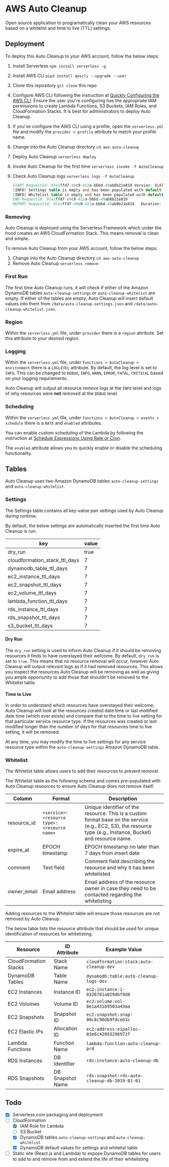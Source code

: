 # AWS Auto Cleanup

Open source application to programatically clean your AWS resources based on a whitelist and time to live (TTL) settings.

## Deployment

To deploy this Auto Cleanup to your AWS account, follow the below steps:

1. Install Serverless `npm install serverless -g`

2. Install AWS CLI `pip3 install awscli --upgrade --user`

3. Clone this repository `git clone` this repo

4. Configure AWS CLI following the instruction at [Quickly Configuring the AWS CLI](https://docs.aws.amazon.com/cli/latest/userguide/cli-chap-configure.html#cli-quick-configuration). Ensure the user you're configuring has the appropriate IAM permissions to create Lambda Functions, S3 Buckets, IAM Roles, and CloudFormation Stacks. It is best for administrators to deploy Auto Cleanup.

5. If you've configure the AWS CLI using a profile, open the `serverless.yml` file and modify the `provider > profile` attribute to match your profile name.

6. Change into the Auto Cleanup directory `cd aws-auto-cleanup`

7. Deploy Auto Cleanup `serverless deploy`

8. Invoke Auto Cleanup for the first time `serverless invoke -f AutoCleanup`

9. Check Auto Cleanup logs `serverless logs -f AutoCleanup`

   ```verilog
   START RequestId: 97e1ffd7-49c9-422a-bbbd-49ab8b21e819 Version: $LATEST
   [INFO] Settings table is empty and has been populated with default values. (handler.py, first_run(), line 94)
   [INFO] Whitelist table is empty and has been populated with default values. (handler.py, first_run(), line 105)
   END RequestId: 97e1ffd7-49c9-422a-bbbd-49ab8b21e819
   REPORT RequestId: 97e1ffd7-49c9-422a-bbbd-49ab8b21e819	Duration: 8155.61 ms	Billed Duration: 8200 ms Memory Size: 128 MB	Max Memory Used: 87 MB	
   ```

### Removing

Auto Cleanup is deployed using the Serverless Framework which under the hood creates an AWS CloudFormation Stack. This means removal is clean and simple.

To remove Auto Cleanup from your AWS account, follow the below steps:

1. Change into the Auto Cleanup directory `cd aws-auto-cleanup`
2. Remove Auto Cleanup `serverless remove`

### First Run

The first time Auto Cleanup runs, it will check if either of the Amazon DynamoDB tables `auto-cleanup-settings` or `auto-cleanup-whitelist` are empty. If either of the tables are empty, Auto Cleanup will insert default values into them from `/data/auto-cleanup-settings.json` and `/data/auto-cleanup-whitelist.json`.

### Region

Within the `serverless.yml` file, under `provider` there is a `region` attribute. Set this attribute to your desired region.


### Logging

Within the `serverless.yml` file, under `functions > AutoCleanup > environment` there is a `LOGLEVEL` attribute. By default, the log level is set to `INFO`. This can be changed to `DEBUG`, `INFO`, `WARN`, `ERROR`, `FATAL`, `CRITICAL` based on your logging requirements.

Auto Cleanup will output all resource remove logs at the `INFO` level and logs of why resources were **not** removed at the `DEBUG` level.

### Scheduling

Within the `serverless.yml` file, under `functions > AutoCleanup > events > schedule` there is a `RATE`  and `enabled` attributes.

You can enable custom scheduling of the Lambda by following the instruction at [Schedule Expressions Using Rate or Cron](https://docs.aws.amazon.com/lambda/latest/dg/tutorial-scheduled-events-schedule-expressions.html).

The `enabled` attribute allows you to quickly enable or disable the scheduling functionality.

## Tables

Auto Cleanup uses two Amazon DynamoDB tables `auto-cleanup-settings` and `auto-cleanup-whitelist`.

### Settings

The Settings table contains all key-value pair settings used by Auto Cleanup during runtime. 

By default, the below settings are automatically inserted the first time Auto Cleanup is run:

| key                           | value |
| ----------------------------- | ----- |
| dry_run                       | true  |
| cloudformation_stack_ttl_days | 7     |
| dynamodb_table_ttl_days       | 7     |
| ec2_instance_ttl_days         | 7     |
| ec2_snapshot_ttl_days         | 7     |
| ec2_volume_ttl_days           | 7     |
| lambda_function_ttl_days      | 7     |
| rds_instance_ttl_days         | 7     |
| rds_snapshot_ttl_days         | 7     |
| s3_bucket_ttl_days            | 7     |

#### Dry Run

The `dry_run` setting is used to inform Auto Cleanup if it should be removing resources it finds to have overstayed their welcome. By default, `dry_run` is set to `true`. This means that no resource removal will occur, however Auto Cleanup will output relevant logs as if it had removed resources. This allows you inspect the resources Auto Cleanup will be removing as well as giving you ample opportunity to add those that shouldn't be removed to the Whitelist table.

#### Time to Live

In order to understand which resources have overstayed their welcome, Auto Cleanup will look at the resources created date time or last modified date time (which ever exists) and compare that to the time to live setting for that particular service resource type. If the resources was created or last modified longer than the number of days for that resources time to live setting, it will be removed.

At any time, you may modify the time to live settings for any service resource type within the `auto-cleanup-settings` Amazon DynamoDB table.

### Whitelist

The Whitelist table allows users to add their resources to prevent removal.

The Whitelist table as the following schema and comes pre-populated with Auto Cleanup resources to ensure Auto Cleanup does not remove itself:

| Column      | Format                                      | Description                                                  |
| ----------- | ------------------------------------------- | ------------------------------------------------------------ |
| resource_id | `<service>:<resource type>:<resource name>` | Unique identifier of the resource. This is a custom format base on the service (e.g., EC2, S3), the resource type (e.g., Instance, Bucket) and resource name. |
| expire_at   | EPOCH timestamp                             | EPOCH timestamp no later than 7 days from insert date        |
| comment     | Text field                                  | Comment field describing the resource and why it has been whitelisted |
| owner_email | Email address                               | Email address of the resource owner in case they need to be contacted regarding the whitelisting |

Adding resources to the Whitelist table will ensure those resources are not removed by Auto Cleanup.

The below table lists the resource attribute that should be used for unique identification of resources for whitelisting.

| Resource              | ID Attribute     | Example Value                                 |
| --------------------- | ---------------- | --------------------------------------------- |
| CloudFormation Stacks | Stack Name       | `cloudformation:stack:auto-cleanup-dev`       |
| DynamoDB Tables       | Table Name       | `dynamodb:table:auto-cleanup-logs-dev`        |
| EC2 Instances         | Instance ID      | `ec2:instance:i-0326701a029dbf9d0`            |
| EC2 Volumes           | Volume ID        | `ec2:volume:vol-0e1a431b9503a43aa`            |
| EC2 Snapshots         | Snapshot ID      | `ec2:snapshot:snap-00c8c90db9fdceb3c`         |
| EC2 Elastic IPs       | Allocation ID    | `ec2:address:eipalloc-03e6c42893296972f`      |
| Lambda Functions      | Function Name    | `lambda:function:auto-cleanup-prd`            |
| RDS Instances         | DB Identifier    | `rds:instance:auto-cleanup-db`                |
| RDS Snapshots         | DB Snapshot Name | `rds:snapshot:rds:auto-cleanup-db-2019-01-01` |

## Todo

- [x] Serverless.com packaging and deployment
- [ ] CloudFormation
  - [x] IAM Role for Lambda
  - [ ] S3 Bucket
  - [x] DynamoDB tables `auto-cleanup-settings` and `auto-cleanup-whitelist`
  - [x] DynamoDB default values for settings and whitelist table
- [ ] Static site (React.js and Lambda) to expose DynamoDB tables for users to add to and remove from and extend the life of their whitelisting